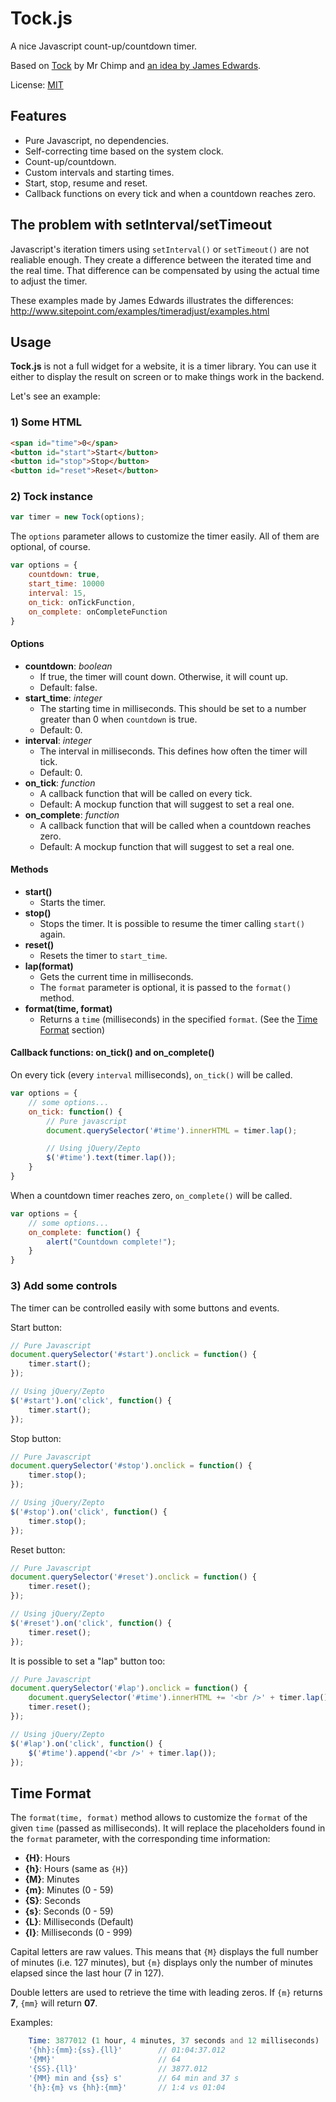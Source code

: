 # Tock.js

A nice Javascript count-up/countdown timer.

Based on [Tock](https://github.com/mrchimp/Tock) by Mr Chimp and [an idea by James Edwards](http://www.sitepoint.com/creating-accurate-timers-in-javascript/).

License: [MIT](https://github.com/Falc/Tock.js/blob/master/LICENSE)

## Features

* Pure Javascript, no dependencies.
* Self-correcting time based on the system clock.
* Count-up/countdown.
* Custom intervals and starting times.
* Start, stop, resume and reset.
* Callback functions on every tick and when a countdown reaches zero.

## The problem with setInterval/setTimeout

Javascript's iteration timers using `setInterval()` or `setTimeout()` are not realiable enough. They create a difference between the iterated time and the real time.
That difference can be compensated by using the actual time to adjust the timer.

These examples made by James Edwards illustrates the differences: http://www.sitepoint.com/examples/timeradjust/examples.html

## Usage

**Tock.js** is not a full widget for a website, it is a timer library. You can use it either to display the result on screen or to make things work in the backend.

Let's see an example:

### 1) Some HTML
```html
<span id="time">0</span>
<button id="start">Start</button>
<button id="stop">Stop</button>
<button id="reset">Reset</button>
```

### 2) Tock instance
```js
var timer = new Tock(options);
```

The `options` parameter allows to customize the timer easily. All of them are optional, of course.
```js
var options = {
    countdown: true,
    start_time: 10000
    interval: 15,
    on_tick: onTickFunction,
    on_complete: onCompleteFunction
}
```

#### Options

* **countdown**: *boolean*
  * If true, the timer will count down. Otherwise, it will count up.
  * Default: false.
* **start_time**: *integer*
  * The starting time in milliseconds. This should be set to a number greater than 0 when `countdown` is true.
  * Default: 0.
* **interval**: *integer*
  * The interval in milliseconds. This defines how often the timer will tick.
  * Default: 0.
* **on_tick**: *function*
  * A callback function that will be called on every tick.
  * Default: A mockup function that will suggest to set a real one.
* **on_complete**: *function*
  * A callback function that will be called when a countdown reaches zero.
  * Default: A mockup function that will suggest to set a real one.

#### Methods

* **start()**
  * Starts the timer.
* **stop()**
  * Stops the timer. It is possible to resume the timer calling `start()` again.
* **reset()**
  * Resets the timer to `start_time`.
* **lap(format)**
  * Gets the current time in milliseconds.
  * The `format` parameter is optional, it is passed to the `format()` method.
* **format(time, format)**
  * Returns a `time` (milliseconds) in the specified `format`. (See the [Time Format](#time-format) section)

#### Callback functions: on_tick() and on_complete()

On every tick (every `interval` milliseconds), `on_tick()` will be called.
```js
var options = {
    // some options...
    on_tick: function() {
        // Pure javascript
        document.querySelector('#time').innerHTML = timer.lap();

        // Using jQuery/Zepto
        $('#time').text(timer.lap());
    }
}
```

When a countdown timer reaches zero, `on_complete()` will be called.
```js
var options = {
    // some options...
    on_complete: function() {
        alert("Countdown complete!");
    }
}
```

### 3) Add some controls

The timer can be controlled easily with some buttons and events.

Start button:
```js
// Pure Javascript
document.querySelector('#start').onclick = function() {
    timer.start();
});

// Using jQuery/Zepto
$('#start').on('click', function() {
    timer.start();
});
```

Stop button:
```js
// Pure Javascript
document.querySelector('#stop').onclick = function() {
    timer.stop();
});

// Using jQuery/Zepto
$('#stop').on('click', function() {
    timer.stop();
});
```

Reset button:
```js
// Pure Javascript
document.querySelector('#reset').onclick = function() {
    timer.reset();
});

// Using jQuery/Zepto
$('#reset').on('click', function() {
    timer.reset();
});
```

It is possible to set a "lap" button too:
```js
// Pure Javascript
document.querySelector('#lap').onclick = function() {
    document.querySelector('#time').innerHTML += '<br />' + timer.lap();
    timer.reset();
});

// Using jQuery/Zepto
$('#lap').on('click', function() {
    $('#time').append('<br />' + timer.lap());
});
```

## Time Format

The `format(time, format)` method allows to customize the `format` of the given `time` (passed as milliseconds). It will replace the placeholders found in the `format` parameter, with the corresponding time information:

* **{H}**: Hours
* **{h}**: Hours (same as `{H}`)
* **{M}**: Minutes
* **{m}**: Minutes (0 - 59)
* **{S}**: Seconds
* **{s}**: Seconds (0 - 59)
* **{L}**: Milliseconds (Default)
* **{l}**: Milliseconds (0 - 999)

Capital letters are raw values. This means that `{M}` displays the full number of minutes (i.e. 127 minutes), but `{m}` displays only the number of minutes elapsed since the last hour (7 in 127).

Double letters are used to retrieve the time with leading zeros. If `{m}` returns **7**, `{mm}` will return **07**.

Examples:
```php
    Time: 3877012 (1 hour, 4 minutes, 37 seconds and 12 milliseconds)
    '{hh}:{mm}:{ss}.{ll}'        // 01:04:37.012
    '{MM}'                       // 64
    '{SS}.{ll}'                  // 3877.012
    '{MM} min and {ss} s'        // 64 min and 37 s
    '{h}:{m} vs {hh}:{mm}'       // 1:4 vs 01:04
```
